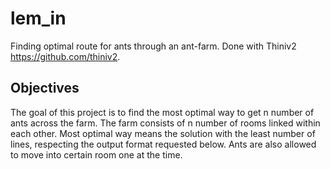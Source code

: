 # lem_in
Finding optimal route for ants through an ant-farm.
Done with Thiniv2 https://github.com/thiniv2. 

## Objectives
The goal of this project is to find the most optimal 
way to get n number of ants across the farm. The farm 
consists of n number of rooms linked within each other. 
Most optimal way means the solution with the least number 
of lines, respecting the output format requested below.
Ants are also allowed to move into certain room one at the time.
